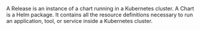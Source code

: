 A Release is an instance of a chart running in a Kubernetes cluster.
A Chart is a Helm package. It contains all the resource definitions necessary to run an application, tool, or service inside a Kubernetes cluster.
